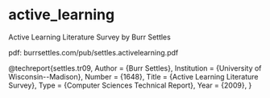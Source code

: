 # active_learning
Active Learning Literature Survey by Burr Settles

pdf:	burrsettles.com/pub/settles.activelearning.pdf


@techreport{settles.tr09,
Author = {Burr Settles},
Institution = {University of Wisconsin--Madison},
Number = {1648},
Title = {Active Learning Literature Survey},
Type = {Computer Sciences Technical Report},
Year = {2009},
}
